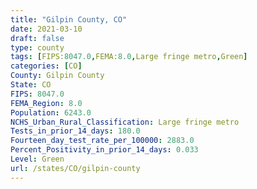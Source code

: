 ```yaml
---
title: "Gilpin County, CO"
date: 2021-03-10
draft: false
type: county
tags: [FIPS:8047.0,FEMA:8.0,Large fringe metro,Green]
categories: [CO]
County: Gilpin County
State: CO
FIPS: 8047.0
FEMA_Region: 8.0
Population: 6243.0
NCHS_Urban_Rural_Classification: Large fringe metro
Tests_in_prior_14_days: 180.0
Fourteen_day_test_rate_per_100000: 2883.0
Percent_Positivity_in_prior_14_days: 0.033
Level: Green
url: /states/CO/gilpin-county
---
```



